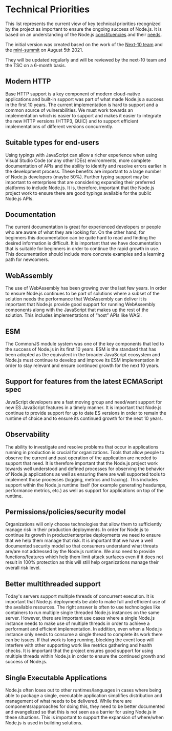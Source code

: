 # Technical Priorities

This list represents the current view of key technical priorities recognized
by the project as important to ensure the ongoing success of Node.js.
It is based on an understanding of the Node.js
[constituencies](https://github.com/nodejs/next-10/blob/main/CONSTITUENCIES.md)
and their [needs](https://github.com/nodejs/next-10/blob/main/CONSTITUENCY-NEEDS.md).

The initial version was created based on the work of the
[Next-10 team](https://github.com/nodejs/next-10) and the
[mini-summit](https://github.com/nodejs/next-10/issues/76)
on August 5th 2021.

They will be updated regularly and will be reviewed by the next-10 team
and the TSC on a 6-month basis.

## Modern HTTP

Base HTTP support is a key component of modern cloud-native applications
and built-in support was part of what made Node.js a success in the first
10 years. The current implementation is hard to support and a common
source of vulnerabilities. We must work towards an
implementation which is easier to support and makes it easier to integrate
the new HTTP versions (HTTP3, QUIC) and to support efficient
implementations of different versions concurrently.

## Suitable types for end-users

Using typings with JavaScript can allow a richer experience when using Visual
Studio Code (or any other IDEs) environments, more complete documentation
of APIs and the ability to identify and resolve errors earlier in the
development process. These benefits are important to a large number of Node.js
developers (maybe 50%).  Further typing support may be important
to enterprises that are considering expanding their preferred platforms to
include Node.js. It is, therefore, important that the Node.js project work
to ensure there are good typings available for the public Node.js APIs.

## Documentation

The current documentation is great for experienced developers or people
who are aware of what they are looking for. On the other hand, for
beginners this documentation can be quite hard to read and finding the
desired information is difficult. It is important that we have documentation
that is suitable for beginners in order to continue the rapid growth in use.
This documentation should include more concrete examples and a learning
path for newcomers.

## WebAssembly

The use of WebAssembly has been growing over the last few years.
In order to ensure Node.js continues to be part of solutions where a
subset of the solution needs the performance that WebAssembly can
deliver it is important that Node.js provide good support for running
WebAssembly components along with the JavaScript that makes up the rest
of the solution. This includes implementations of “host” APIs like WASI.

## ESM

The CommonJS module system was one of the key components that led to the success
of Node.js in its first 10 years. ESM is the standard that has been adopted as
the equivalent in the broader JavaScript ecosystem and Node.js must continue to
develop and improve its ESM implementation in order to stay relevant and ensure
continued growth for the next 10 years.

## Support for features from the latest ECMAScript spec

JavaScript developers are a fast moving group and need/want support for new ES
JavaScript features in a timely manner. It is important that Node.js continue
to provide support for up to date ES versions in order to remain the runtime
of choice and to ensure its continued growth for the next 10 years.

## Observability

The ability to investigate and resolve problems that occur in applications
running in production is crucial for organizations. Tools that allow
people to observe the current and past operation of the application are
needed to support that need. It is therefore important that the Node.js
project work towards well understood and defined processes for observing
the behavior of Node.js applications as well as ensuring there are well
supported tools to implement those processes (logging, metrics and tracing).
This includes support within the Node.js runtime itself (for example
generating headumps, performance metrics, etc.) as well as support for
applications on top of the runtime.

## Permissions/policies/security model

Organizations will only choose technologies that allow them to sufficiently
manage risk in their production deployments. In order for Node.js to
continue its growth in product/enterprise deployments we need to ensure
that we help them manage that risk. It is important that we have a well
documented security model so that consumers understand what threats are/are
not addressed by the Node.js runtime. We also need to provide
functions/features which help them limit attack surfaces even if it does
not result in 100% protection as this will still help organizations
manage their overall risk level.

## Better multithreaded support

Today's servers support multiple threads of concurrent execution.
It is important that Node.js deployments be able to make full and efficient
use of the available resources. The right answer is often to use
technologies like containers to run multiple single threaded Node.js
instances on the same server. However, there are important use cases
where a single Node.js instance needs to make use of multiple threads
in order to achieve a performant and efficient implementation. In addition,
even when a Node.js instance only needs to consume a single thread to
complete its work there can be issues. If that work is long running,
blocking the event loop will interfere with other supporting work like
metrics gathering and health checks. It is important that the project
ensures good support for using multiple threads within Node.js
in order to ensure the continued growth and success of Node.js.

## Single Executable Applications

Node.js often loses out to other runtimes/languages in cases where
being able to package a single, executable application simplifies
distribution and management of what needs to be delivered. While there are
components/approaches for doing this, they need to be better
documented and evangelized so that this is not seen as a barrier
for using Node.js in these situations. This is important to support
the expansion of where/when Node.js is used in building solutions.
